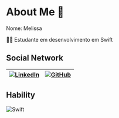 
# About Me 💬


Nome: Melissa

👩‍💻 Estudante em desenvolvimento em Swift 

## Social Network

| [![LinkedIn](https://img.shields.io/badge/LinkedIn-000?style=for-the-badge&logo=linkedin&logoColor=0E76A8)](https://www.linkedin.com/in/melissaffortes/)             | [![GitHub](https://img.shields.io/badge/GitHub-000?style=for-the-badge&logo=github&logoColor=0E76A8)](https://github.com/melissaffortes)                                                                |
| ----------------- | ------------------------------------------------------------------ |


## Hability

![Swift](https://img.shields.io/badge/Swift-000?style=for-the-badge&logo=swift)
